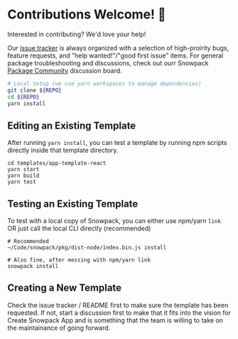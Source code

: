 # Contributions Welcome! 🎉

Interested in contributing? We'd love your help!

Our [issue tracker](https://github.com/pikapkg/create-snowpack-app/issues) is always organized with a selection of high-proirity bugs, feature requests, and "help wanted!"/"good first issue" items. For general package troubleshooting and discussions, check out ourr Snowpack [Package Community](https://www.pika.dev/npm/snowpack/discuss) discussion board.

```bash
# Local Setup (we use yarn workspaces to manage dependencies)
git clone ${REPO}
cd ${REPO}
yarn install
```

## Editing an Existing Template

After running `yarn install`, you can test a template by running npm scripts directly inside that template directory.

```
cd templates/app-template-react
yarn start
yarn build
yarn test
```

## Testing an Existing Template

To test with a local copy of Snowpack, you can either use npm/yarn `link` OR just call the local CLI directly (recommended)

```
# Recommended
~/Code/snowpack/pkg/dist-node/index.bin.js install

# Also fine, after messing with npm/yarn link
snowpack install
```

## Creating a New Template

Check the issue tracker / README first to make sure the template has been requested. If not, start a discussion first to make that it fits into the vision for Create Snowpack App and is something that the team is willing to take on the maintainance of going forward.
